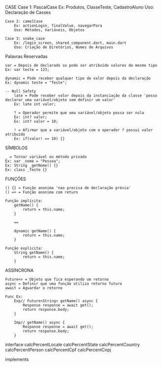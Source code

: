 CASE
    Case 1: PascalCase
        Ex: Produtos, ClasseTeste, CadastroAluno
        Uso: Declaração de Casses

    Case 2: camelCase
        Ex: actionLogin, finalValue, navegarPara
        Uso: Métodos, Variáveis, Objetos

    Case 3: snake_case
        Ex: /login_screen, shared_component.dart, main.dart
        Uso: Criação de Diretórios, Nomes de Arquivos

Palavras Reservadas

    var = Depois de declarado so pode ser atribuído valores do mesmo tipo
    Ex: var teste = 123;

    dynamic = Pode receber qualquer tipo de valor depois da declaração
    Ex: dynamic teste = "Teste";

    -- Null Safety
        late = Pode receber valor depois da instanciação da classe 'posso declarar uma variável/objeto sem definir um valor'
        Ex: late int valor;

        ? = Operador permite que uma variável/objeto possa ser nula
        Ex: int? valor;
        Ex: int? valor = 10;

        ! = Afirmar que a variável/objeto com o operador ? possui valor atribuído
        Ex: if(valor! == 10) {}


SÍMBOLOS

    _ = Tornar variável ou método privado
    Ex: var _nome = "Pessoa";
    Ex: String _getNome() {}
    Ex: class _Teste {}

FUNÇÕES

    () {} = Função anonima 'nao precisa de declaração prévia'
    () => = Função anonima com return

    Função implícita:
        getName() {
            return = this.name;
        }

        ==

        dynamic getName() {
            return = this.name;
        }
    
    Função explicita:
        String getName() {
            return = this.name;
        }

ASSÍNCRONA

    Future<> = Objeto que fica esperando um retorno
    async = Definir que uma função utiliza retorno futuro
    await = Aguardar o retorno

    Func Ex:
        Exp// Future<String> getName() async {
            Response response = await get();
            return response.body;
        }

        Imp// getName() async {
            Response response = await get();
            return response.body;
        }







interface
calcPercentLocale
calcPercentState
calcPercentCountry
calcPercentPerson
calcPercentCpf
calcPercentCnpj


implements